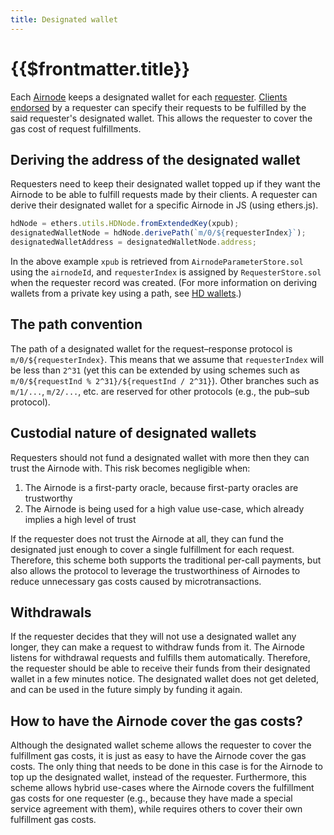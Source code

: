 ```yaml
---
title: Designated wallet
---
```


# {{$frontmatter.title}}

<TocHeader />
<TOC class="table-of-contents" :include-level="[2,3]" />

Each [Airnode](Airnode.md) keeps a designated wallet for each [requester](requester.md).
[Clients](client.md) [endorsed](endorsement.md) by a requester can specify their requests to be fulfilled by the said requester's designated wallet.
This allows the requester to cover the gas cost of request fulfillments.

## Deriving the address of the designated wallet

Requesters need to keep their designated wallet topped up if they want the Airnode to be able to fulfill requests made by their clients. A requester can derive their designated wallet for a specific Airnode in JS (using ethers.js).

```js
hdNode = ethers.utils.HDNode.fromExtendedKey(xpub);
designatedWalletNode = hdNode.derivePath(`m/0/${requesterIndex}`);
designatedWalletAddress = designatedWalletNode.address;
```

In the above example `xpub` is retrieved from `AirnodeParameterStore.sol` using the `airnodeId`, and `requesterIndex` is assigned by `RequesterStore.sol` when the requester record was created. (For more information on deriving wallets from a private key using a path, see [HD wallets](https://github.com/ethereumbook/ethereumbook/blob/develop/05wallets.asciidoc#hd_wallets).)

## The path convention

The path of a designated wallet for the request–response protocol is `m/0/${requesterIndex}`. This means that we assume that `requesterIndex` will be less than `2^31` (yet this can be extended by using schemes such as `m/0/${requestInd % 2^31}/${requestInd / 2^31}`). Other branches such as `m/1/...`, `m/2/...`, etc. are reserved for other protocols (e.g., the pub–sub protocol).

## Custodial nature of designated wallets

<DesignatedWalletWarning/>

Requesters should not fund a designated wallet with more then they can trust the Airnode with. This risk becomes negligible when:

1. The Airnode is a first-party oracle, because first-party oracles are trustworthy
2. The Airnode is being used for a high value use-case, which already implies a high level of trust

If the requester does not trust the Airnode at all, they can fund the designated just enough to cover a single fulfillment for each request. Therefore, this scheme both supports the traditional per-call payments, but also allows the protocol to leverage the trustworthiness of Airnodes to reduce unnecessary gas costs caused by microtransactions.

## Withdrawals

If the requester decides that they will not use a designated wallet any longer, they can make a request to withdraw funds from it. The Airnode listens for withdrawal requests and fulfills them automatically. Therefore, the requester should be able to receive their funds from their designated wallet in a few minutes notice. The designated wallet does not get deleted, and can be used in the future simply by funding it again.

## How to have the Airnode cover the gas costs?

Although the designated wallet scheme allows the requester to cover the fulfillment gas costs, it is just as easy to have the Airnode cover the gas costs. The only thing that needs to be done in this case is for the Airnode to top up the designated wallet, instead of the requester. Furthermore, this scheme allows hybrid use-cases where the Airnode covers the fulfillment gas costs for one requester (e.g., because they have made a special service agreement with them), while requires others to cover their own fulfillment gas costs.
